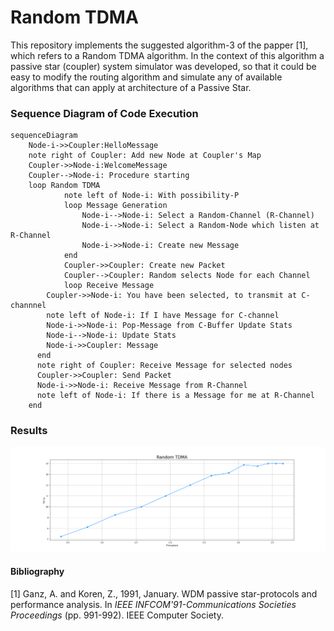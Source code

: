 # Random TDMA

This repository implements the suggested algorithm-3 of the papper [1], which refers to a Random TDMA algorithm. In the context of this algorithm a passive star (coupler) system simulator was developed, so that it could be easy to modify the routing algorithm and simulate any of available algorithms that can apply at architecture of a Passive Star.

### Sequence Diagram of Code Execution

```mermaid
sequenceDiagram
	Node-i->>Coupler:HelloMessage
	note right of Coupler: Add new Node at Coupler's Map
	Coupler->>Node-i:WelcomeMessage
	Coupler-->Node-i: Procedure starting
	loop Random TDMA
			note left of Node-i: With possibility-P
			loop Message Generation
				Node-i-->Node-i: Select a Random-Channel (R-Channel)
				Node-i-->Node-i: Select a Random-Node which listen at R-Channel
				Node-i->>Node-i: Create new Message
			end
			Coupler->>Coupler: Create new Packet
			Coupler-->Coupler: Random selects Node for each Channel
			loop Receive Message
        Coupler->>Node-i: You have been selected, to transmit at C-channnel
        note left of Node-i: If I have Message for C-channel
        Node-i->>Node-i: Pop-Message from C-Buffer Update Stats
        Node-i-->Node-i: Update Stats
        Node-i->>Coupler: Message
      end
      note right of Coupler: Receive Message for selected nodes
      Coupler->>Coupler: Send Packet
      Node-i->>Node-i: Receive Message from R-Channel
      note left of Node-i: If there is a Message for me at R-Channel
	end
```



### Results

![RandomTDMA_Diagramm](https://github.com/szZzr/random-tdma/blob/master/RandomTDMA_Diagramm.png)

#### Bibliography

[1] Ganz, A. and Koren, Z., 1991, January. WDM passive star-protocols and performance analysis. In *IEEE INFCOM'91-Communications Societies Proceedings* (pp. 991-992). IEEE Computer Society.
